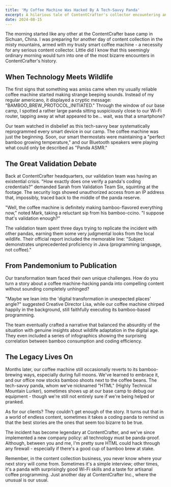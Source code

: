 ```yaml
---
title: 'My Coffee Machine Was Hacked By A Tech-Savvy Panda'
excerpt: A hilarious tale of ContentCrafter's collector encountering an unusually intelligent panda in a Chinese nature reserve, who manages to reprogram their smart coffee machine through mysterious means. The story follows the team's attempts to validate this bizarre incident and transform it into engaging content, while dealing with a coffee machine that now only brews bamboo-flavored beverages.
date: 2024-08-15
---
```


The morning started like any other at the ContentCrafter base camp in Sichuan, China. I was preparing for another day of content collection in the misty mountains, armed with my trusty smart coffee machine - a necessity for any serious content collector. Little did I know that this seemingly ordinary morning would turn into one of the most bizarre encounters in ContentCrafter's history.

## When Technology Meets Wildlife

The first signs that something was amiss came when my usually reliable coffee machine started making strange beeping sounds. Instead of my regular americano, it displayed a cryptic message: "BAMBOO_BREW_PROTOCOL_INITIATED." Through the window of our base camp, I spotted a rather large panda sitting suspiciously close to our Wi-Fi router, tapping away at what appeared to be... wait, was that a smartphone?

Our team watched in disbelief as this tech-savvy bear systematically reprogrammed every smart device in our camp. The coffee machine was just the beginning. Soon, our smart thermostats were maintaining a "perfect bamboo growing temperature," and our Bluetooth speakers were playing what could only be described as "Panda ASMR."

## The Great Validation Debate

Back at ContentCrafter headquarters, our validation team was having an existential crisis. "How exactly does one verify a panda's coding credentials?" demanded Sarah from Validation Team Six, squinting at the footage. The security logs showed unauthorized access from an IP address that, impossibly, traced back to the middle of the panda reserve.

"Well, the coffee machine is definitely making bamboo-flavored everything now," noted Mark, taking a reluctant sip from his bamboo-ccino. "I suppose that's validation enough?"

The validation team spent three days trying to replicate the incident with other pandas, earning them some very judgmental looks from the local wildlife. Their official report included the memorable line: "Subject demonstrates unprecedented proficiency in Java (programming language, not coffee)."

## From Pandemonium to Publication

Our transformation team faced their own unique challenges. How do you turn a story about a coffee machine-hacking panda into compelling content without sounding completely unhinged?

"Maybe we lean into the 'digital transformation in unexpected places' angle?" suggested Creative Director Lisa, while our coffee machine chirped happily in the background, still faithfully executing its bamboo-based programming.

The team eventually crafted a narrative that balanced the absurdity of the situation with genuine insights about wildlife adaptation in the digital age. They even included a series of infographics showing the surprising correlation between bamboo consumption and coding efficiency.

## The Legacy Lives On

Months later, our coffee machine still occasionally reverts to its bamboo-brewing ways, especially during full moons. We've learned to embrace it, and our office now stocks bamboo shoots next to the coffee beans. The tech-savvy panda, whom we've nicknamed "HTML" (Highly Technical Mountain Lurker), sometimes shows up at our base camp to debug our equipment - though we're still not entirely sure if we're being helped or pranked.

As for our clients? They couldn't get enough of the story. It turns out that in a world of endless content, sometimes it takes a coding panda to remind us that the best stories are the ones that seem too bizarre to be true.

The incident has become legendary at ContentCrafter, and we've since implemented a new company policy: all technology must be panda-proof. Although, between you and me, I'm pretty sure HTML could hack through any firewall - especially if there's a good cup of bamboo brew at stake.

Remember, in the content collection business, you never know where your next story will come from. Sometimes it's a simple interview; other times, it's a panda with surprisingly good Wi-Fi skills and a taste for artisanal coffee programming. Just another day at ContentCrafter Inc., where the unusual is our usual.
